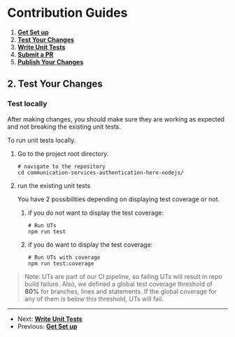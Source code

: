 # Contribution Guides

1. **[Get Set up](<1. get-set-up.md>)**
2. **[Test Your Changes](<2. test-your-changes.md>)**
3. **[Write Unit Tests](<3. write-unit-tests.md>)**
4. **[Submit a PR](<4. submit-a-pr.md>)**
5. **[Publish Your Changes](<5. publish-your-changes.md>)**

## 2. Test Your Changes

### Test locally

After making changes, you should make sure they are working as expected and not breaking the existing unit tests.

To run unit tests locally.

1. Go to the project root directory.

    ```shell
    # navigate to the repository
    cd communication-services-authentication-hero-nodejs/
    ```

2. run the existing unit tests

    You have 2 possibilities depending on displaying test coverage or not.
    1. if you do not want to display the test coverage:
        ```shell
        # Run UTs
        npm run test
        ```

    2. if you do want to display the test coverage:
        ```shell
        # Run UTs with coverage
        npm run test:coverage
        ```

>  Note: UTs are part of our CI pipeline, so failing UTs will result in repo build failure. Also, we defined a global test coverage threshold of **80%** for branches, lines and statements. If the global coverage for any of them is below this threshold, UTs will fail.

---

- Next: **[Write Unit Tests](<3. write-unit-tests.md>)**
- Previous: **[Get Set up](<1. get-set-up.md>)**
